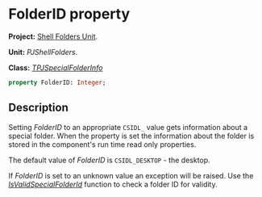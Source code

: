 # FolderID property #

**Project:** [Shell Folders Unit](ShellFoldersUnit.md).

**Unit:** _PJShellFolders_.

**Class:** _[TPJSpecialFolderInfo](TPJSpecialFolderInfo.md)_

```pascal
property FolderID: Integer;
```

## Description ##

Setting _FolderID_ to an appropriate `CSIDL_` value gets information about a special folder. When the property is set the information about the folder is stored in the component's run time read only properties.

The default value of _FolderID_ is `CSIDL_DESKTOP` - the desktop.

If _FolderID_ is set to an unknown value an exception will be raised. Use the _[IsValidSpecialFolderId](PJShellFoldersFunctions#IsValidSpecialFolderId.md)_ function to check a folder ID for validity.